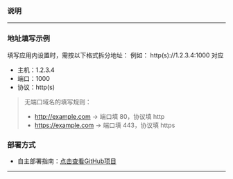 ### 说明
---


### 地址填写示例
填写应用内设置时，需按以下格式拆分地址：
例如：
http(s)://1.2.3.4:1000 对应
- 主机：1.2.3.4
- 端口：1000
- 协议：http(s)

> 无端口域名的填写规则：
> - http://example.com → 端口填 80，协议填 http
> - https://example.com → 端口填 443，协议填 https
### 部署方式
- 自主部署指南：<a href="https://github.com/nooblong/NeteaseCloudMusicApiBackup" target="_blank">点击查看GitHub项目</a>

---